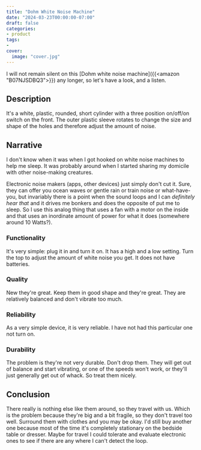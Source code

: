 ```yaml
---
title: "Dohm White Noise Machine"
date: "2024-03-23T00:00:00-07:00"
draft: false
categories:
- product
tags:
- 
cover:
  image: "cover.jpg"
---
```

I will not remain silent on this [Dohm white noise machine]({{<amazon "B07NJSDBQ3">}}) any longer, so let's have a look, and a listen.
<!--more-->
## Description

It's a white, plastic, rounded, short cylinder with a three position on/off/on switch on the front. The outer plastic sleeve rotates to change the size and shape of the holes and therefore adjust the amount of noise.

## Narrative

I don't know when it was when I got hooked on white noise machines to help me sleep. It was probably around when I started sharing my domicile with other noise-making creatures.

Electronic noise makers (apps, other devices) just simply don't cut it. Sure, they can offer you ocean waves or gentle rain or train noise or what-have-you, but invariably there is a point when the sound loops and I can *definitely hear that* and it drives me bonkers and does the opposite of put me to sleep. So I use this analog thing that uses a fan with a motor on the inside and that uses an inordinate amount of power for what it does (somewhere around 10 Watts?).

### Functionality

It's very simple: plug it in and turn it on. It has a high and a low setting. Turn the top to adjust the amount of white noise you get. It does not have batteries.

### Quality

New they're great. Keep them in good shape and they're great. They are relatively balanced and don't vibrate too much.

### Reliability

As a very simple device, it is very reliable. I have not had this particular one not turn on.

### Durability

The problem is they're not very durable. Don't drop them. They will get out of balance and start vibrating, or one of the speeds won't work, or they'll just generally get out of whack. So treat them nicely.

## Conclusion

There really is nothing else like them around, so they travel with us. Which is the problem because they're big and a bit fragile, so they don't travel too well. Surround them with clothes and you may be okay. I'd still buy another one because most of the time it's completely stationary on the bedside table or dresser. Maybe for travel I could tolerate and evaluate electronic ones to see if there are any where I can't detect the loop.